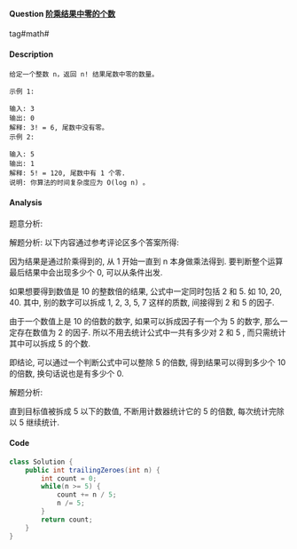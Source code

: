 #### Question [阶乘结果中零的个数](https://leetcode-cn.com/problems/factorial-trailing-zeroes/)

tag#math#



#### Description

```
给定一个整数 n，返回 n! 结果尾数中零的数量。

示例 1:

输入: 3
输出: 0
解释: 3! = 6, 尾数中没有零。
示例 2:

输入: 5
输出: 1
解释: 5! = 120, 尾数中有 1 个零.
说明: 你算法的时间复杂度应为 O(log n) 。
```





#### Analysis

题意分析:

解题分析: 以下内容通过参考评论区多个答案所得:

因为结果是通过阶乘得到的, 从 1 开始一直到 n 本身做乘法得到. 要判断整个运算最后结果中会出现多少个 0, 可以从条件出发.

如果想要得到数值是 10 的整数倍的结果, 公式中一定同时包括 2 和 5. 如 10, 20, 40. 其中, 别的数字可以拆成 1, 2, 3, 5, 7 这样的质数, 间接得到 2 和 5 的因子.

由于一个数值上是 10 的倍数的数字, 如果可以拆成因子有一个为 5 的数字, 那么一定存在数值为 2 的因子. 所以不用去统计公式中一共有多少对 2 和 5 , 而只需统计其中可以拆成 5 的个数.

即结论, 可以通过一个判断公式中可以整除 5 的倍数, 得到结果可以得到多少个 10 的倍数, 换句话说也是有多少个 0.

解题分析:

直到目标值被拆成 5 以下的数值, 不断用计数器统计它的 5 的倍数, 每次统计完除以 5 继续统计.



#### Code

```java
class Solution {
    public int trailingZeroes(int n) {
        int count = 0;
        while(n >= 5) {
            count += n / 5;
            n /= 5;
        }
        return count;
    }
}
```







